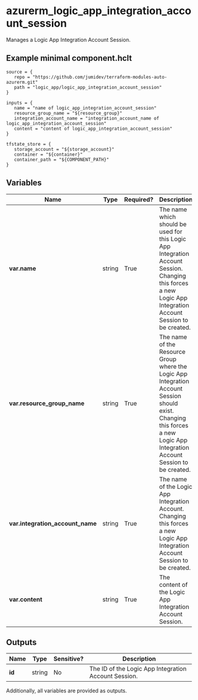 # azurerm_logic_app_integration_account_session

Manages a Logic App Integration Account Session.

## Example minimal component.hclt

```hcl
source = {
   repo = "https://github.com/jumidev/terraform-modules-auto-azurerm.git" 
   path = "logic_app/logic_app_integration_account_session" 
}

inputs = {
   name = "name of logic_app_integration_account_session" 
   resource_group_name = "${resource_group}" 
   integration_account_name = "integration_account_name of logic_app_integration_account_session" 
   content = "content of logic_app_integration_account_session" 
}

tfstate_store = {
   storage_account = "${storage_account}" 
   container = "${container}" 
   container_path = "${COMPONENT_PATH}" 
}

```

## Variables

| Name | Type | Required? |  Description |
| ---- | ---- | --------- |  ----------- |
| **var.name** | string | True | The name which should be used for this Logic App Integration Account Session. Changing this forces a new Logic App Integration Account Session to be created. | 
| **var.resource_group_name** | string | True | The name of the Resource Group where the Logic App Integration Account Session should exist. Changing this forces a new Logic App Integration Account Session to be created. | 
| **var.integration_account_name** | string | True | The name of the Logic App Integration Account. Changing this forces a new Logic App Integration Account Session to be created. | 
| **var.content** | string | True | The content of the Logic App Integration Account Session. | 



## Outputs

| Name | Type | Sensitive? | Description |
| ---- | ---- | --------- | --------- |
| **id** | string | No  | The ID of the Logic App Integration Account Session. | 

Additionally, all variables are provided as outputs.
